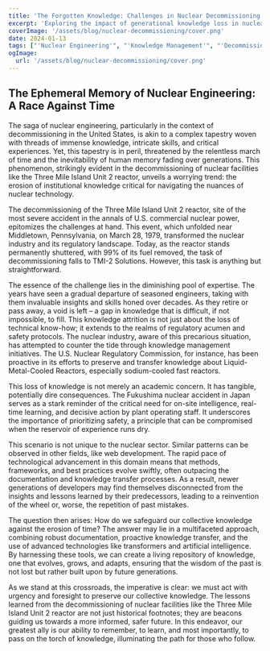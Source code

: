 ```yaml
---
title: 'The Forgotten Knowledge: Challenges in Nuclear Decommissioning'
excerpt: 'Exploring the impact of generational knowledge loss in nuclear engineering and its implications.'
coverImage: '/assets/blog/nuclear-decommissioning/cover.png'
date: 2024-01-13
tags: ["'Nuclear Engineering'", "'Knowledge Management'", "'Decommissioning'"]
ogImage:
  url: '/assets/blog/nuclear-decommissioning/cover.png'
---
```


## The Ephemeral Memory of Nuclear Engineering: A Race Against Time

The saga of nuclear engineering, particularly in the context of decommissioning in the United States, is akin to a complex tapestry woven with threads of immense knowledge, intricate skills, and critical experiences. Yet, this tapestry is in peril, threatened by the relentless march of time and the inevitability of human memory fading over generations. This phenomenon, strikingly evident in the decommissioning of nuclear facilities like the Three Mile Island Unit 2 reactor, unveils a worrying trend: the erosion of institutional knowledge critical for navigating the nuances of nuclear technology.

The decommissioning of the Three Mile Island Unit 2 reactor, site of the most severe accident in the annals of U.S. commercial nuclear power, epitomizes the challenges at hand. This event, which unfolded near Middletown, Pennsylvania, on March 28, 1979, transformed the nuclear industry and its regulatory landscape. Today, as the reactor stands permanently shuttered, with 99% of its fuel removed, the task of decommissioning falls to TMI-2 Solutions. However, this task is anything but straightforward.

The essence of the challenge lies in the diminishing pool of expertise. The years have seen a gradual departure of seasoned engineers, taking with them invaluable insights and skills honed over decades. As they retire or pass away, a void is left – a gap in knowledge that is difficult, if not impossible, to fill. This knowledge attrition is not just about the loss of technical know-how; it extends to the realms of regulatory acumen and safety protocols. The nuclear industry, aware of this precarious situation, has attempted to counter the tide through knowledge management initiatives. The U.S. Nuclear Regulatory Commission, for instance, has been proactive in its efforts to preserve and transfer knowledge about Liquid-Metal-Cooled Reactors, especially sodium-cooled fast reactors.

This loss of knowledge is not merely an academic concern. It has tangible, potentially dire consequences. The Fukushima nuclear accident in Japan serves as a stark reminder of the critical need for on-site intelligence, real-time learning, and decisive action by plant operating staff. It underscores the importance of prioritizing safety, a principle that can be compromised when the reservoir of experience runs dry.

This scenario is not unique to the nuclear sector. Similar patterns can be observed in other fields, like web development. The rapid pace of technological advancement in this domain means that methods, frameworks, and best practices evolve swiftly, often outpacing the documentation and knowledge transfer processes. As a result, newer generations of developers may find themselves disconnected from the insights and lessons learned by their predecessors, leading to a reinvention of the wheel or, worse, the repetition of past mistakes.

The question then arises: How do we safeguard our collective knowledge against the erosion of time? The answer may lie in a multifaceted approach, combining robust documentation, proactive knowledge transfer, and the use of advanced technologies like transformers and artificial intelligence. By harnessing these tools, we can create a living repository of knowledge, one that evolves, grows, and adapts, ensuring that the wisdom of the past is not lost but rather built upon by future generations.

As we stand at this crossroads, the imperative is clear: we must act with urgency and foresight to preserve our collective knowledge. The lessons learned from the decommissioning of nuclear facilities like the Three Mile Island Unit 2 reactor are not just historical footnotes; they are beacons guiding us towards a more informed, safer future. In this endeavor, our greatest ally is our ability to remember, to learn, and most importantly, to pass on the torch of knowledge, illuminating the path for those who follow.

